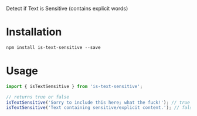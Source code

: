 Detect if Text is Sensitive (contains explicit words)

# Installation
```js
npm install is-text-sensitive --save
```

# Usage

```js
import { isTextSensitive } from 'is-text-sensitive';

// returns true or false
isTextSensitive('Sorry to include this here; what the fuck!'); // true
isTextSensitive('Text containing sensitive/explicit content.'); // false
```
